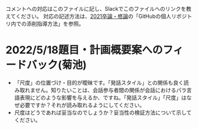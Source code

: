 コメントへの対応はこのファイルに記し、Slackでこのファイルへのリンクを教えてください。
対応の記述方法は、[2021卒論・修論](https://github.com/kikuchiken-waseda/kikuwiki/blob/master/seminar/2021%E5%8D%92%E8%AB%96%E3%83%BB%E4%BF%AE%E8%AB%96.md)の「GitHubの個人リポジトリ内での添削指導方法」を参照。

# 2022/5/18題目・計画概要案へのフィードバック(菊池)
- 「尺度」の位置づけ・目的が曖昧です。「発話スタイル」との関係も良く読み取れません。知りたいことは、会話参与者間の関係が会話におけるパラ言語表現にどのような影響を与えるか、ですね。「発話スタイル」「尺度」はなぜ必要ですか？それが読み取れるようにしてください。
- 尺度はどうであれば妥当なのでしょうか？妥当性の検証方法について示してください。
